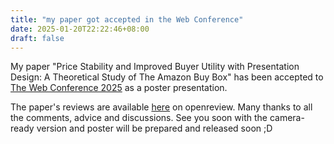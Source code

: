 ```yaml
---
title: "my paper got accepted in the Web Conference"
date: 2025-01-20T22:22:46+08:00
draft: false
---
```


My paper "Price Stability and Improved Buyer Utility with Presentation Design: A Theoretical Study of The Amazon Buy Box" has been accepted to [The Web Conference 2025](https://www2025.thewebconf.org/) as a poster presentation.

The paper's reviews are available [here](https://openreview.net/forum?id=5Uhp3W5504#discussion) on openreview. Many thanks to all the comments, advice and discussions. See you soon with the camera-ready version and poster will be prepared and released soon ;D
